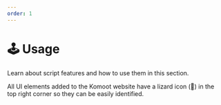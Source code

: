 ```yaml
---
order: 1
---
```


# 🕹️ Usage

Learn about script features and how to use them in this section.

All UI elements added to the Komoot website have a lizard icon (🦎) in the top right corner so they can be easily identified.
